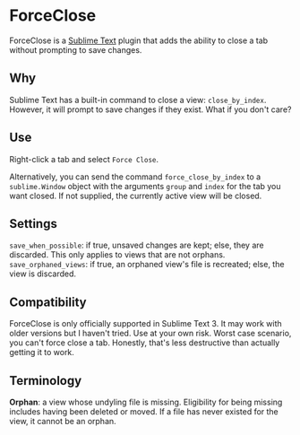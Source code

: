 # ForceClose

ForceClose is a [Sublime Text][] plugin that adds the ability to close a tab without prompting to save changes.

[Sublime Text]: http://www.sublimetext.com

## Why

Sublime Text has a built-in command to close a view: `close_by_index`. However, it will prompt to save changes if they exist. What if you don't care?

## Use

Right-click a tab and select `Force Close`.

Alternatively, you can send the command `force_close_by_index` to a `sublime.Window` object with the arguments `group` and `index` for the tab you want closed. If not supplied, the currently active view will be closed.

## Settings

`save_when_possible`: if true, unsaved changes are kept; else, they are discarded. This only applies to views that are not orphans.  
`save_orphaned_views`: if true, an orphaned view's file is recreated; else, the view is discarded.

## Compatibility

ForceClose is only officially supported in Sublime Text 3. It may work with older versions but I haven't tried. Use at your own risk. Worst case scenario, you can't force close a tab. Honestly, that's less destructive than actually getting it to work.

## Terminology

**Orphan**: a view whose undyling file is missing. Eligibility for being missing includes having been deleted or moved. If a file has never existed for the view, it cannot be an orphan.
